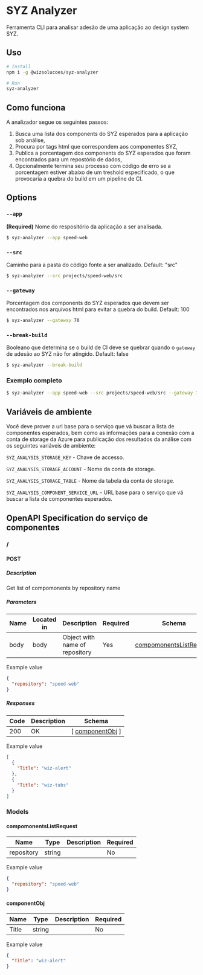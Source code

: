 # SYZ Analyzer

Ferramenta CLI para analisar adesão de uma aplicação ao design system SYZ.

## Uso
```bash
# Install
npm i -g @wizsolucoes/syz-analyzer

# Run
syz-analyzer
```

## Como funciona
A analizador segue os seguintes passos:
1. Busca uma lista dos components do SYZ esperados para a aplicação sob análise,
2. Procura por tags html que correspondem aos componentes SYZ,
3. Publica a porcentagem dos components do SYZ esperados que foram encontrados para um repostório de dados,
4. Opcionalmente termina seu processo com código de erro se a porcentagem estiver abaixo de um treshold especificado, o que provocaria a quebra do build em um pipeline de CI. 

## Options
### `--app` 
**(Required)** Nome do respositório da aplicação a ser analisada.

```sh
$ syz-analyzer --app speed-web
```

### `--src`
Caminho para a pasta do código fonte a ser analizado. Default: "src"

```sh
$ syz-analyzer --src projects/speed-web/src
```

### `--gateway`
Porcentagem dos components do SYZ esperados que devem ser encontrados nos arquivos html para evitar a quebra do build. Default: 100

```sh
$ syz-analyzer --gateway 70
```

### `--break-build`
Booleano que determina se o build de CI deve se quebrar quando o `gateway` de adesão ao SYZ não for atingido. Default: false

```sh
$ syz-analyzer --break-build
```

### Exemplo completo
```sh
$ syz-analyzer --app speed-web --src projects/speed-web/src --gateway 70 --break-build
```

## Variáveis de ambiente
Você deve prover a url base para o serviço que vá buscar a lista de componentes esperados, bem como as informações para a conexão com a conta de storage da Azure para publicação dos resultados da análise com os seguintes variáveis de ambiente:

`SYZ_ANALYSIS_STORAGE_KEY` - Chave de accesso.

`SYZ_ANALYSIS_STORAGE_ACCOUNT` - Nome da conta de storage.

`SYZ_ANALYSIS_STORAGE_TABLE` - Nome da tabela da conta de storage.

`SYZ_ANALYSIS_COMPONENT_SERVICE_URL` - URL base para o serviço que vá buscar a lista de componentes esperados.

## OpenAPI Specification do serviço de componentes

### /

#### POST
##### Description

Get list of compomonents by repository name

##### Parameters

| Name | Located in | Description | Required | Schema |
| ---- | ---------- | ----------- | -------- | ---- |
| body | body | Object with name of repository | Yes | [compomonentsListRequest](#compomonentslistrequest) |

Example value
```json
{
  "repository": "speed-web"
}
```

##### Responses

| Code | Description | Schema |
| ---- | ----------- | ------ |
| 200 | OK | [ [componentObj](#componentobj) ] |

Example value
```json
[
  {
    "Title": "wiz-alert"
  },
  {
    "Title": "wiz-tabs"
  }
]

```

### Models

#### compomonentsListRequest

| Name | Type | Description | Required |
| ---- | ---- | ----------- | -------- |
| repository | string |  | No |

Example value
```json
{
  "repository": "speed-web"
}
```

#### componentObj

| Name | Type | Description | Required |
| ---- | ---- | ----------- | -------- |
| Title | string |  | No |

Example value
```json
{
  "Title": "wiz-alert"
}
```
